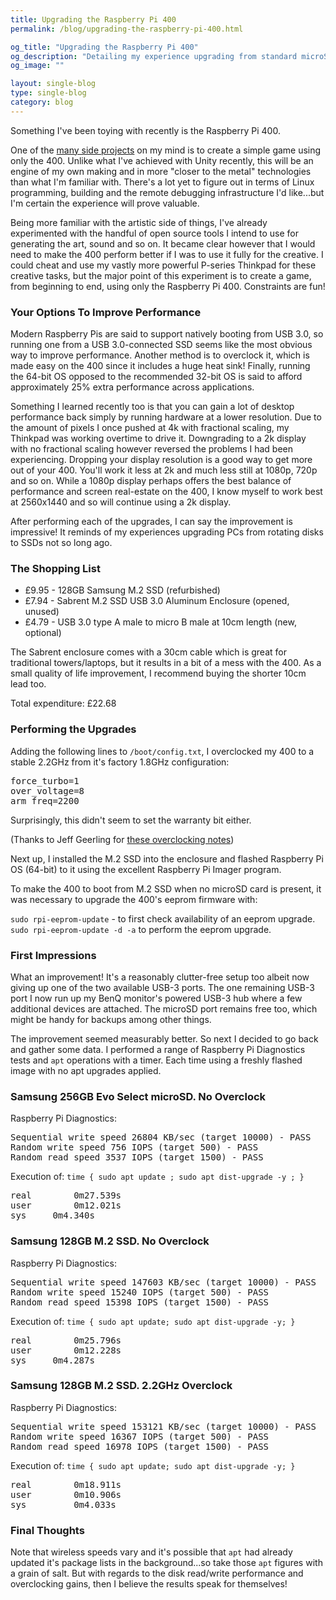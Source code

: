 ```yaml
---
title: Upgrading the Raspberry Pi 400
permalink: /blog/upgrading-the-raspberry-pi-400.html

og_title: "Upgrading the Raspberry Pi 400"
og_description: "Detailing my experience upgrading from standard microSD storage to NVMe via USB3."
og_image: ""

layout: single-blog
type: single-blog
category: blog
---
```


Something I've been toying with recently is the Raspberry Pi 400.

One of the <a href="https://www.commitstrip.com/en/2014/11/25/west-side-project-story" rel="noopener" target="_blank">many side projects</a> on my mind is to create a simple game using only the 400. Unlike what I've achieved with Unity recently, this will be an engine of my own making and in more "closer to the metal" technologies than what I'm familiar with. There's a lot yet to figure out in terms of Linux programming, building and the remote debugging infrastructure I'd like...but I'm certain the experience will prove valuable.

Being more familiar with the artistic side of things, I've already experimented with the handful of open source tools I intend to use for generating the art, sound and so on. It became clear however that I would need to make the 400 perform better if I was to use it fully for the creative. I could cheat and use my vastly more powerful P-series Thinkpad for these creative tasks, but the major point of this experiment is to create a game, from beginning to end, using only the Raspberry Pi 400. Constraints are fun!


### Your Options To Improve Performance

Modern Raspberry Pis are said to support natively booting from USB 3.0, so running one from a USB 3.0-connected SSD seems like the most obvious way to improve performance. Another method is to overclock it, which is made easy on the 400 since it includes a huge heat sink! Finally, running the 64-bit OS opposed to the recommended 32-bit OS is said to afford approximately 25% extra performance across applications.

Something I learned recently too is that you can gain a lot of desktop performance back simply by running hardware at a lower resolution. Due to the amount of pixels I once pushed at 4k with fractional scaling, my Thinkpad was working overtime to drive it. Downgrading to a 2k display with no fractional scaling however reversed the problems I had been experiencing. Dropping your display resolution is a good way to get more out of your 400. You'll work it less at 2k and much less still at 1080p, 720p and so on. While a 1080p display perhaps offers the best balance of performance and screen real-estate on the 400, I know myself to work best at 2560x1440 and so will continue using a 2k display.

After performing each of the upgrades, I can say the improvement is impressive! It reminds of my experiences upgrading PCs from rotating disks to SSDs not so long ago.


### The Shopping List

* £9.95 - 128GB Samsung M.2 SSD (refurbished)
* £7.94 - Sabrent M.2 SSD USB 3.0 Aluminum Enclosure (opened, unused)
* £4.79 - USB 3.0 type A male to micro B male at 10cm length (new, optional)

The Sabrent enclosure comes with a 30cm cable which is great for traditional towers/laptops, but it results in a bit of a mess with the 400. As a small quality of life improvement, I recommend buying the shorter 10cm lead too.

Total expenditure: £22.68


### Performing the Upgrades

Adding the following lines to `/boot/config.txt`, I overclocked my 400 to a stable 2.2GHz from it's factory 1.8GHz configuration:

<pre>
force_turbo=1
over_voltage=8
arm_freq=2200
</pre>

Surprisingly, this didn't seem to set the warranty bit either.

(Thanks to Jeff Geerling for <a href="https://www.jeffgeerling.com/blog/2020/raspberry-pi-400-can-be-overclocked-22-ghz" rel="noopener" target="_blank">these overclocking notes</a>)

Next up, I installed the M.2 SSD into the enclosure and flashed Raspberry Pi OS (64-bit) to it using the excellent Raspberry Pi Imager program.

To make the 400 to boot from M.2 SSD when no microSD card is present, it was necessary to upgrade the 400's eeprom firmware with:

`sudo rpi-eeprom-update` - to first check availability of an eeprom upgrade.  
`sudo rpi-eeprom-update -d -a` to perform the eeprom upgrade.  


### First Impressions

What an improvement! It's a reasonably clutter-free setup too albeit now giving up one of the two available USB-3 ports. The one remaining USB-3 port I now run up my BenQ monitor's powered USB-3 hub where a few additional devices are attached. The microSD port remains free too, which might be handy for backups among other things.

The improvement seemed measurably better. So next I decided to go back and gather some data. I performed a range of Raspberry Pi Diagnostics tests and `apt` operations with a timer. Each time using a freshly flashed image with no apt upgrades applied.


### Samsung 256GB Evo Select microSD. No Overclock

Raspberry Pi Diagnostics:

<pre>
Sequential write speed 26804 KB/sec (target 10000) - PASS
Random write speed 756 IOPS (target 500) - PASS
Random read speed 3537 IOPS (target 1500) - PASS
</pre>

Execution of: `time { sudo apt update ; sudo apt dist-upgrade -y ; }`

<pre>
real		0m27.539s
user		0m12.021s
sys		0m4.340s
</pre>


### Samsung 128GB M.2 SSD. No Overclock

Raspberry Pi Diagnostics:

<pre>
Sequential write speed 147603 KB/sec (target 10000) - PASS
Random write speed 15240 IOPS (target 500) - PASS
Random read speed 15398 IOPS (target 1500) - PASS
</pre>

Execution of: `time { sudo apt update; sudo apt dist-upgrade -y; }`

<pre>
real		0m25.796s
user		0m12.228s
sys		0m4.287s
</pre>


### Samsung 128GB M.2 SSD. 2.2GHz Overclock

Raspberry Pi Diagnostics:

<pre>
Sequential write speed 153121 KB/sec (target 10000) - PASS
Random write speed 16367 IOPS (target 500) - PASS
Random read speed 16978 IOPS (target 1500) - PASS
</pre>

Execution of: `time { sudo apt update; sudo apt dist-upgrade -y; }`
<pre>
real		0m18.911s
user		0m10.906s
sys 		0m4.033s
</pre>


### Final Thoughts

Note that wireless speeds vary and it's possible that `apt` had already updated it's package lists in the background...so take those `apt` figures with a grain of salt. But with regards to the disk read/write performance and overclocking gains, then I believe the results speak for themselves!